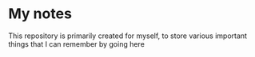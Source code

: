# My notes
This repository is primarily created for myself, to store various important things that I can remember by going here
